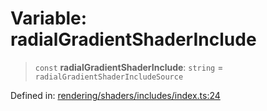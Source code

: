 # Variable: radialGradientShaderInclude

> `const` **radialGradientShaderInclude**: `string` = `radialGradientShaderIncludeSource`

Defined in: [rendering/shaders/includes/index.ts:24](https://github.com/Forge-Game-Engine/Forge/blob/5b90130e2e0c679482e3bd31c32cbea9b4cffce1/src/rendering/shaders/includes/index.ts#L24)
